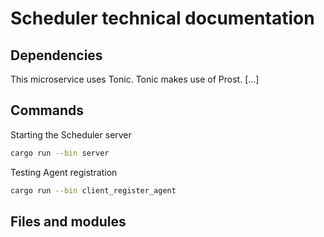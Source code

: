 # Scheduler technical documentation

## Dependencies

This microservice uses Tonic. Tonic makes use of Prost. [...]

## Commands

Starting the Scheduler server

```bash
cargo run --bin server
```

Testing Agent registration

```bash
cargo run --bin client_register_agent
```

## Files and modules

